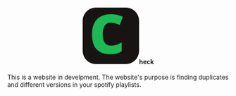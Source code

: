 <h4 align="center">
  
  
![](public/check.svg)heck
  
</h4>

This is a website in develpment.
The website's purpose is finding duplicates and different versions in your spotify playlists.
